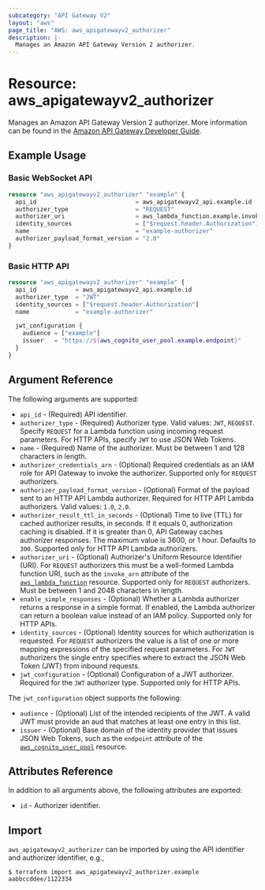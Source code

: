 ```yaml
---
subcategory: "API Gateway V2"
layout: "aws"
page_title: "AWS: aws_apigatewayv2_authorizer"
description: |-
  Manages an Amazon API Gateway Version 2 authorizer.
---
```


# Resource: aws_apigatewayv2_authorizer

Manages an Amazon API Gateway Version 2 authorizer.
More information can be found in the [Amazon API Gateway Developer Guide](https://docs.aws.amazon.com/apigateway/latest/developerguide/apigateway-websocket-api.html).

## Example Usage

### Basic WebSocket API

```terraform
resource "aws_apigatewayv2_authorizer" "example" {
  api_id                            = aws_apigatewayv2_api.example.id
  authorizer_type                   = "REQUEST"
  authorizer_uri                    = aws_lambda_function.example.invoke_arn
  identity_sources                  = ["$request.header.Authorization"]
  name                              = "example-authorizer"
  authorizer_payload_format_version = "2.0"
}
```

### Basic HTTP API

```terraform
resource "aws_apigatewayv2_authorizer" "example" {
  api_id           = aws_apigatewayv2_api.example.id
  authorizer_type  = "JWT"
  identity_sources = ["$request.header.Authorization"]
  name             = "example-authorizer"

  jwt_configuration {
    audience = ["example"]
    issuer   = "https://${aws_cognito_user_pool.example.endpoint}"
  }
}
```

## Argument Reference

The following arguments are supported:

* `api_id` - (Required) API identifier.
* `authorizer_type` - (Required) Authorizer type. Valid values: `JWT`, `REQUEST`.
Specify `REQUEST` for a Lambda function using incoming request parameters.
For HTTP APIs, specify `JWT` to use JSON Web Tokens.
* `name` - (Required) Name of the authorizer. Must be between 1 and 128 characters in length.
* `authorizer_credentials_arn` - (Optional) Required credentials as an IAM role for API Gateway to invoke the authorizer.
Supported only for `REQUEST` authorizers.
* `authorizer_payload_format_version` - (Optional) Format of the payload sent to an HTTP API Lambda authorizer. Required for HTTP API Lambda authorizers.
Valid values: `1.0`, `2.0`.
* `authorizer_result_ttl_in_seconds` - (Optional) Time to live (TTL) for cached authorizer results, in seconds. If it equals 0, authorization caching is disabled.
If it is greater than 0, API Gateway caches authorizer responses. The maximum value is 3600, or 1 hour. Defaults to `300`.
Supported only for HTTP API Lambda authorizers.
* `authorizer_uri` - (Optional) Authorizer's Uniform Resource Identifier (URI).
For `REQUEST` authorizers this must be a well-formed Lambda function URI, such as the `invoke_arn` attribute of the [`aws_lambda_function`](/docs/providers/aws/r/lambda_function.html) resource.
Supported only for `REQUEST` authorizers. Must be between 1 and 2048 characters in length.
* `enable_simple_responses` - (Optional) Whether a Lambda authorizer returns a response in a simple format. If enabled, the Lambda authorizer can return a boolean value instead of an IAM policy.
Supported only for HTTP APIs.
* `identity_sources` - (Optional) Identity sources for which authorization is requested.
For `REQUEST` authorizers the value is a list of one or more mapping expressions of the specified request parameters.
For `JWT` authorizers the single entry specifies where to extract the JSON Web Token (JWT) from inbound requests.
* `jwt_configuration` - (Optional) Configuration of a JWT authorizer. Required for the `JWT` authorizer type.
Supported only for HTTP APIs.

The `jwt_configuration` object supports the following:

* `audience` - (Optional) List of the intended recipients of the JWT. A valid JWT must provide an aud that matches at least one entry in this list.
* `issuer` - (Optional) Base domain of the identity provider that issues JSON Web Tokens, such as the `endpoint` attribute of the [`aws_cognito_user_pool`](/docs/providers/aws/r/cognito_user_pool.html) resource.

## Attributes Reference

In addition to all arguments above, the following attributes are exported:

* `id` - Authorizer identifier.

## Import

`aws_apigatewayv2_authorizer` can be imported by using the API identifier and authorizer identifier, e.g.,

```
$ terraform import aws_apigatewayv2_authorizer.example aabbccddee/1122334
```
